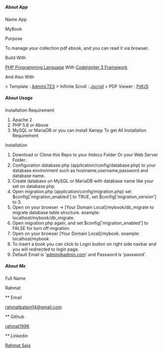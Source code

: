 ##### About App

Name App

MyBook

Purpose

To manage your collection pdf ebook, and you can read it via browser.

Build With

[PHP Programming Language](https://www.php.net/) With [Codeigniter 3 Framework](https://codeigniter.com/)

And Also With

\> Template : [AdminLTE3](https://adminlte.io/)
 \> Infinite Scroll : [Jscroll](https://jscroll.com/)
 \> PDF Viewer : [PdfJS](https://mozilla.github.io/pdf.js/)

##### About Usage

Installation Requirement

1. Apache 2
 2. PHP 5.6 or Above
 3. MySQL or MariaDB
 or you can install Xampp To get All Installation Requirement

Installation

1. Download or Clone this Repo to your htdocs Folder Or your Web Server Folder.
 2. Configuration database.php (application/config/database.php) to your database environment such as hostname,username,password and database name.
 3. Create database on MySQL or MariaDB with database name like your set on database.php
 4. Open migration.php (application/config/migration.php) set \$config['migration\_enabled'] to TRUE, set \$config['migration\_version'] to 3.
 5. Open on your browser -\> [Your Domain Local]/mybook/db\_migrate to migrate database table structure. example: localhost/mybook/db\_migrate.
 6. Open migration.php again, and set \$config['migration\_enabled'] to FALSE for turn off migration.
 7. Open on your browser [Your Domain Local]/mybook. example: localhost/mybook
 8. To insert a book you can click to Login button on right side navbar and you will redirected to login page.
 9. Default Email is 'admin@admin.com' and Password is 'password'.

##### About Me

Full Name

Rahmat

** Email

rahmatbatam14@gmail.com

** Github

[rahmat1996](https://github.com/rahmat1996)

** Linkedin

[Rahmat Saja](https://id.linkedin.com/in/rahmat-saja-35371513b)
